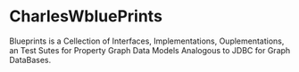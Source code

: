 CharlesWbluePrints
==================

Blueprints is a Cellection of Interfaces, Implementations, Ouplementations, an Test  Sutes for Property Graph Data Models  Analogous to JDBC  for Graph DataBases.
